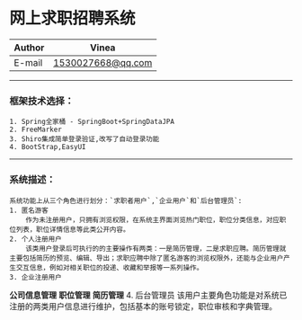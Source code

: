 网上求职招聘系统
==============
|Author|Vinea|
|---|---
|E-mail|1530027668@qq.com

****

### 框架技术选择：
	1. Spring全家桶 - SpringBoot+SpringDataJPA
	2. FreeMarker
	3. Shiro集成简单登录验证,改写了自动登录功能
	4. BootStrap,EasyUI
		
----

### 系统描述：
	系统功能上从三个角色进行划分：`求职者用户`,`企业用户`和`后台管理员`:
	1. 匿名游客
		作为未注册用户，只拥有浏览权限，在系统主界面浏览热门职位，职位分类信息，对应职位列表，职位详情信息等此类公开内容。
	2. 个人注册用户
		该类用户登录后可执行的的主要操作有两类：一是简历管理，二是求职应聘。简历管理就主要包括简历的预览、编辑、导出；求职应聘中除了匿名游客的浏览权限外，还能与企业用户产生交互信息，例如对相关职位的投递、收藏和举报等一系列操作。
	3. 企业注册用户
**公司信息管理**
**职位管理**
**简历管理**
	4. 后台管理员
		该用户主要角色功能是对系统已注册的两类用户信息进行维护，包括基本的账号锁定，职位审核和字典管理。

